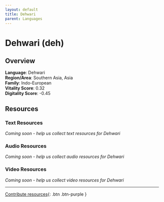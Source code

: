```yaml
---
layout: default
title: Dehwari
parent: Languages
---
```


# Dehwari (deh)

## Overview

**Language**: Dehwari  
**Region/Area**: Southern Asia, Asia  
**Family**: Indo-European  
**Vitality Score**: 0.32  
**Digitality Score**: -0.45  

## Resources

### Text Resources
*Coming soon - help us collect text resources for Dehwari*

### Audio Resources
*Coming soon - help us collect audio resources for Dehwari*

### Video Resources
*Coming soon - help us collect video resources for Dehwari*

---

[Contribute resources](https://fairtrain.github.io/){: .btn .btn-purple }
